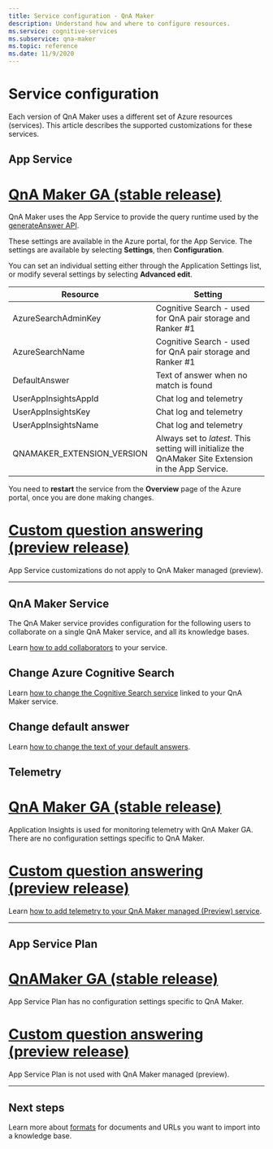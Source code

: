 ```yaml
---
title: Service configuration - QnA Maker
description: Understand how and where to configure resources.
ms.service: cognitive-services
ms.subservice: qna-maker
ms.topic: reference
ms.date: 11/9/2020
---
```


# Service configuration

Each version of QnA Maker uses a different set of Azure resources (services). This article describes the supported customizations for these services. 

## App Service

# [QnA Maker GA (stable release)](#tab/v1)

QnA Maker uses the App Service to provide the query runtime used by the [generateAnswer API](/rest/api/cognitiveservices/qnamaker4.0/runtime/generateanswer).

These settings are available in the Azure portal, for the App Service. The settings are available by selecting **Settings**, then **Configuration**.

You can set an individual setting either through the Application Settings list, or modify several settings by selecting **Advanced edit**.

|Resource|Setting|
|--|--|
|AzureSearchAdminKey|Cognitive Search - used for QnA pair storage and Ranker #1|
|AzureSearchName|Cognitive Search - used for QnA pair storage and Ranker #1|
|DefaultAnswer|Text of answer when no match is found|
|UserAppInsightsAppId|Chat log and telemetry|
|UserAppInsightsKey|Chat log and telemetry|
|UserAppInsightsName|Chat log and telemetry|
|QNAMAKER_EXTENSION_VERSION|Always set to _latest_. This setting will initialize the QnAMaker Site Extension in the App Service.|

You need to **restart** the service from the **Overview** page of the Azure portal, once you are done making changes.

# [Custom question answering (preview release)](#tab/v2)

App Service customizations do not apply to QnA Maker managed (preview).

---

## QnA Maker Service

The QnA Maker service provides configuration for the following users to collaborate on a single QnA Maker service, and all its knowledge bases.

Learn [how to add collaborators](./reference-role-based-access-control.md) to your service.

## Change Azure Cognitive Search

Learn [how to change the Cognitive Search service](./how-to/configure-QnA-Maker-resources.md#configure-qna-maker-to-use-different-cognitive-search-resource) linked to your QnA Maker service.

## Change default answer

Learn [how to change the text of your default answers](How-To/change-default-answer.md). 

## Telemetry

# [QnA Maker GA (stable release)](#tab/v1)

Application Insights is used for monitoring telemetry with QnA Maker GA. There are no configuration settings specific to QnA Maker.

# [Custom question answering (preview release)](#tab/v2)

Learn [how to add telemetry to your QnA Maker managed (Preview) service](How-To/get-analytics-knowledge-base.md). 

---

## App Service Plan

# [QnAMaker GA (stable release)](#tab/v1)

App Service Plan has no configuration settings specific to QnA Maker.

# [Custom question answering (preview release)](#tab/v2)

App Service Plan is not used with QnA Maker managed (preview).

---

## Next steps

Learn more about [formats](reference-document-format-guidelines.md) for documents and URLs you want to import into a knowledge base.
